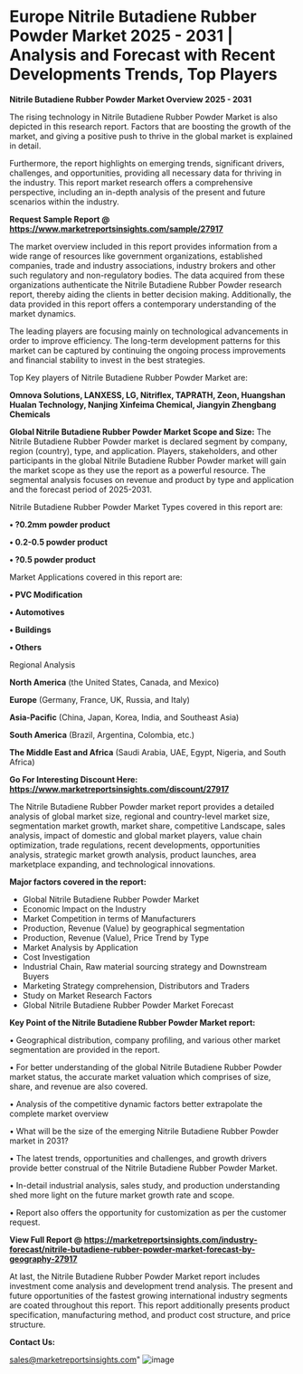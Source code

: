 # Europe Nitrile Butadiene Rubber Powder Market 2025 - 2031 | Analysis and Forecast with Recent Developments Trends, Top Players

<Strong> Nitrile Butadiene Rubber Powder Market Overview 2025 - 2031</strong>

The rising technology in Nitrile Butadiene Rubber Powder Market is also depicted in this research report. Factors that are boosting the growth of the market, and giving a positive push to thrive in the global market is explained in detail.

Furthermore, the report highlights on emerging trends, significant drivers, challenges, and opportunities, providing all necessary data for thriving in the industry. This report market research offers a comprehensive perspective, including an in-depth analysis of the present and future scenarios within the industry.

<strong>Request Sample Report @ <a href=https://www.marketreportsinsights.com/sample/27917>https://www.marketreportsinsights.com/sample/27917</a></strong>

The market overview included in this report provides information from a wide range of resources like government organizations, established companies, trade and industry associations, industry brokers and other such regulatory and non-regulatory bodies. The data acquired from these organizations authenticate the Nitrile Butadiene Rubber Powder research report, thereby aiding the clients in better decision making. Additionally, the data provided in this report offers a contemporary understanding of the market dynamics.

The leading players are focusing mainly on technological advancements in order to improve efficiency. The long-term development patterns for this market can be captured by continuing the ongoing process improvements and financial stability to invest in the best strategies.

Top Key players of Nitrile Butadiene Rubber Powder Market are:

<strong>Omnova Solutions, LANXESS, LG, Nitriflex, TAPRATH, Zeon, Huangshan Hualan Technology, Nanjing Xinfeima Chemical, Jiangyin Zhengbang Chemicals</strong>

<strong><b>Global Nitrile Butadiene Rubber Powder Market Scope and Size:</b></strong>
The Nitrile Butadiene Rubber Powder market is declared segment by company, region (country), type, and application. Players, stakeholders, and other participants in the global Nitrile Butadiene Rubber Powder market will gain the market scope as they use the report as a powerful resource. The segmental analysis focuses on revenue and product by type and application and the forecast period of 2025-2031.

Nitrile Butadiene Rubber Powder Market Types covered in this report are:

<strong>• ?0.2mm powder product

• 0.2-0.5 powder product

• ?0.5 powder product</strong>

Market Applications covered in this report are:

<strong>• PVC Modification

• Automotives

• Buildings

• Others</strong> 

Regional Analysis

<strong>North America</strong> (the United States, Canada, and Mexico)

<strong>Europe</strong> (Germany, France, UK, Russia, and Italy)

<strong>Asia-Pacific</strong> (China, Japan, Korea, India, and Southeast Asia)

<strong>South America</strong> (Brazil, Argentina, Colombia, etc.)

<strong>The Middle East and Africa</strong> (Saudi Arabia, UAE, Egypt, Nigeria, and South Africa)

<strong>Go For Interesting Discount Here: <a href=https://www.marketreportsinsights.com/discount/27917>https://www.marketreportsinsights.com/discount/27917</a></strong>

The Nitrile Butadiene Rubber Powder market report provides a detailed analysis of global market size, regional and country-level market size, segmentation market growth, market share, competitive Landscape, sales analysis, impact of domestic and global market players, value chain optimization, trade regulations, recent developments, opportunities analysis, strategic market growth analysis, product launches, area marketplace expanding, and technological innovations.

<strong><b>Major factors covered in the report:</b></strong>
<ul>
  <li>Global Nitrile Butadiene Rubber Powder Market </li>
  <li>Economic Impact on the Industry</li>
  <li>Market Competition in terms of Manufacturers</li>
  <li>Production, Revenue (Value) by geographical segmentation</li>
  <li>Production, Revenue (Value), Price Trend by Type</li>
  <li>Market Analysis by Application</li>
  <li>Cost Investigation</li>
  <li>Industrial Chain, Raw material sourcing strategy and Downstream Buyers</li>
  <li>Marketing Strategy comprehension, Distributors and Traders</li>
  <li>Study on Market Research Factors</li>
  <li>Global Nitrile Butadiene Rubber Powder Market Forecast</li>
</ul>

<strong><b>Key Point of the Nitrile Butadiene Rubber Powder Market report:</b></strong>

• Geographical distribution, company profiling, and various other market segmentation are provided in the report.

• For better understanding of the global Nitrile Butadiene Rubber Powder market status, the accurate market valuation which comprises of size, share, and revenue are also covered.

• Analysis of the competitive dynamic factors better extrapolate the complete market overview

• What will be the size of the emerging Nitrile Butadiene Rubber Powder market in 2031?

• The latest trends, opportunities and challenges, and growth drivers provide better construal of the Nitrile Butadiene Rubber Powder Market.

• In-detail industrial analysis, sales study, and production understanding shed more light on the future market growth rate and scope.

• Report also offers the opportunity for customization as per the customer request.

<strong><b>View Full Report @ <a href=https://marketreportsinsights.com/industry-forecast/nitrile-butadiene-rubber-powder-market-forecast-by-geography-27917>https://marketreportsinsights.com/industry-forecast/nitrile-butadiene-rubber-powder-market-forecast-by-geography-27917</a></b></strong>


At last, the Nitrile Butadiene Rubber Powder Market report includes investment come analysis and development trend analysis. The present and future opportunities of the fastest growing international industry segments are coated throughout this report. This report additionally presents product specification, manufacturing method, and product cost structure, and price structure.

<strong>Contact Us:</strong>

sales@marketreportsinsights.com"
![image](https://github.com/user-attachments/assets/5176eb3c-d8d6-4577-a864-f1cbb621d5dd)
